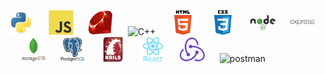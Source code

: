 

<p align="left"> 
   <img src="https://raw.githubusercontent.com/devicons/devicon/master/icons/python/python-original.svg" alt="python" width="40" height="40"/>
    <span>&nbsp;</span><span>&nbsp;</span><span>&nbsp;</span><span>&nbsp;</span>
   <img src="https://raw.githubusercontent.com/devicons/devicon/master/icons/javascript/javascript-original.svg" alt="javascript" width="40" height="40"/>
    <span>&nbsp;</span><span>&nbsp;</span><span>&nbsp;</span><span>&nbsp;</span>
   <img src="https://raw.githubusercontent.com/devicons/devicon/master/icons/ruby/ruby-original.svg" alt="ruby" width="40" height="40"/>
    <span>&nbsp;</span><span>&nbsp;</span><span>&nbsp;</span><span>&nbsp;</span>
   <img src="https://user-images.githubusercontent.com/25181517/192106073-90fffafe-3562-4ff9-a37e-c77a2da0ff58.png" width="40" height="40" alt='C++'>
    <span>&nbsp;</span><span>&nbsp;</span><span>&nbsp;</span><span>&nbsp;</span>
   <img src="https://raw.githubusercontent.com/devicons/devicon/master/icons/html5/html5-original-wordmark.svg" alt="html5" width="40" height="40"/>
    <span>&nbsp;</span><span>&nbsp;</span><span>&nbsp;</span><span>&nbsp;</span>
   <img src="https://raw.githubusercontent.com/devicons/devicon/master/icons/css3/css3-original-wordmark.svg" alt="css3" width="40" height="40"/>
    <span>&nbsp;</span><span>&nbsp;</span><span>&nbsp;</span><span>&nbsp;</span>
   <img src="https://raw.githubusercontent.com/devicons/devicon/master/icons/nodejs/nodejs-original-wordmark.svg" alt="nodejs" width="40" height="40"/>
     <span>&nbsp;</span><span>&nbsp;</span><span>&nbsp;</span><span>&nbsp;</span>
   <img src="https://raw.githubusercontent.com/devicons/devicon/master/icons/express/express-original-wordmark.svg" alt="express" width="40" height="40"/> 
    <span>&nbsp;</span><span>&nbsp;</span><span>&nbsp;</span><span>&nbsp;</span>
   <img src="https://raw.githubusercontent.com/devicons/devicon/master/icons/mongodb/mongodb-original-wordmark.svg" alt="mongodb" width="40" height="40"/>
    <span>&nbsp;</span><span>&nbsp;</span><span>&nbsp;</span><span>&nbsp;</span>
   <img src="https://raw.githubusercontent.com/devicons/devicon/master/icons/postgresql/postgresql-original-wordmark.svg" alt="postgresql" width="40" height="40"/>
     <span>&nbsp;</span><span>&nbsp;</span><span>&nbsp;</span><span>&nbsp;</span>
   <img src="https://raw.githubusercontent.com/devicons/devicon/master/icons/rails/rails-original-wordmark.svg" alt="rails" width="40" height="40"/>
    <span>&nbsp;</span><span>&nbsp;</span><span>&nbsp;</span><span>&nbsp;</span>
   <img src="https://raw.githubusercontent.com/devicons/devicon/master/icons/react/react-original-wordmark.svg" alt="react" width="40" height="40"/>
    <span>&nbsp;</span><span>&nbsp;</span><span>&nbsp;</span><span>&nbsp;</span>
   <img src="https://raw.githubusercontent.com/devicons/devicon/master/icons/redux/redux-original.svg" alt="redux" width="40" height="40"/>
      <span>&nbsp;</span><span>&nbsp;</span><span>&nbsp;</span><span>&nbsp;</span>
   <img src="https://www.vectorlogo.zone/logos/getpostman/getpostman-icon.svg" alt="postman" width="40" height="40"/>
</p>

<!--
**Tatiannna/tatiannna** is a ✨ _special_ ✨ repository because its `README.md` (this file) appears on your GitHub profile.

Here are some ideas to get you started:

- 🔭 I’m currently working on ...
- 🌱 I’m currently learning ...
- 👯 I’m looking to collaborate on ...
- 🤔 I’m looking for help with ...
- 💬 Ask me about ...
- 📫 How to reach me: ...
- 😄 Pronouns: ...
- ⚡ Fun fact: ...
-->
